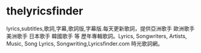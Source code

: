 # thelyricsfinder
lyrics,subtitles,歌詞,字幕,歌詞版,字幕版.每天更新歌詞，提供亞洲歌手 歐洲歌手 美洲歌手 日本歌手 韓國歌手 等 歷年專輯歌詞。Lyrics, Songwriters, Artists, Music, Song Lyrics, Songwriting,Lyricsfinder.com 時光歌詞網。
